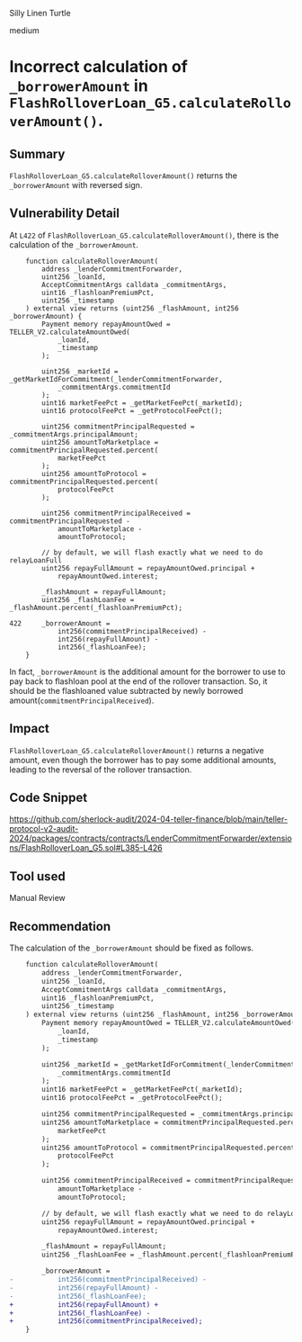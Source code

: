 Silly Linen Turtle

medium

# Incorrect calculation of `_borrowerAmount` in `FlashRolloverLoan_G5.calculateRolloverAmount()`.

## Summary

`FlashRolloverLoan_G5.calculateRolloverAmount()` returns the `_borrowerAmount` with reversed sign.

## Vulnerability Detail

At `L422` of `FlashRolloverLoan_G5.calculateRolloverAmount()`, there is the calculation of the `_borrowerAmount`.

```solidity
    function calculateRolloverAmount(
        address _lenderCommitmentForwarder,
        uint256 _loanId,
        AcceptCommitmentArgs calldata _commitmentArgs,
        uint16 _flashloanPremiumPct,
        uint256 _timestamp
    ) external view returns (uint256 _flashAmount, int256 _borrowerAmount) {
        Payment memory repayAmountOwed = TELLER_V2.calculateAmountOwed(
            _loanId,
            _timestamp
        );

        uint256 _marketId = _getMarketIdForCommitment(_lenderCommitmentForwarder,
            _commitmentArgs.commitmentId
        );
        uint16 marketFeePct = _getMarketFeePct(_marketId);
        uint16 protocolFeePct = _getProtocolFeePct();

        uint256 commitmentPrincipalRequested = _commitmentArgs.principalAmount;
        uint256 amountToMarketplace = commitmentPrincipalRequested.percent(
            marketFeePct
        );
        uint256 amountToProtocol = commitmentPrincipalRequested.percent(
            protocolFeePct
        );

        uint256 commitmentPrincipalReceived = commitmentPrincipalRequested -
            amountToMarketplace -
            amountToProtocol;

        // by default, we will flash exactly what we need to do relayLoanFull
        uint256 repayFullAmount = repayAmountOwed.principal +
            repayAmountOwed.interest;

        _flashAmount = repayFullAmount;
        uint256 _flashLoanFee = _flashAmount.percent(_flashloanPremiumPct);

422     _borrowerAmount =
            int256(commitmentPrincipalReceived) -
            int256(repayFullAmount) -
            int256(_flashLoanFee);
    }
```

In fact, `_borrowerAmount` is the additional amount for the borrower to use to pay back to flashloan pool at the end of the rollover transaction. So, it should be the flashloaned value subtracted by newly borrowed amount(`commitmentPrincipalReceived`).

## Impact

`FlashRolloverLoan_G5.calculateRolloverAmount()` returns a negative amount, even though the borrower has to pay some additional amounts, leading to the reversal of the rollover transaction.

## Code Snippet

https://github.com/sherlock-audit/2024-04-teller-finance/blob/main/teller-protocol-v2-audit-2024/packages/contracts/contracts/LenderCommitmentForwarder/extensions/FlashRolloverLoan_G5.sol#L385-L426

## Tool used

Manual Review

## Recommendation

The calculation of the `_borrowerAmount` should be fixed as follows.

```diff
    function calculateRolloverAmount(
        address _lenderCommitmentForwarder,
        uint256 _loanId,
        AcceptCommitmentArgs calldata _commitmentArgs,
        uint16 _flashloanPremiumPct,
        uint256 _timestamp
    ) external view returns (uint256 _flashAmount, int256 _borrowerAmount) {
        Payment memory repayAmountOwed = TELLER_V2.calculateAmountOwed(
            _loanId,
            _timestamp
        );

        uint256 _marketId = _getMarketIdForCommitment(_lenderCommitmentForwarder,
            _commitmentArgs.commitmentId
        );
        uint16 marketFeePct = _getMarketFeePct(_marketId);
        uint16 protocolFeePct = _getProtocolFeePct();

        uint256 commitmentPrincipalRequested = _commitmentArgs.principalAmount;
        uint256 amountToMarketplace = commitmentPrincipalRequested.percent(
            marketFeePct
        );
        uint256 amountToProtocol = commitmentPrincipalRequested.percent(
            protocolFeePct
        );

        uint256 commitmentPrincipalReceived = commitmentPrincipalRequested -
            amountToMarketplace -
            amountToProtocol;

        // by default, we will flash exactly what we need to do relayLoanFull
        uint256 repayFullAmount = repayAmountOwed.principal +
            repayAmountOwed.interest;

        _flashAmount = repayFullAmount;
        uint256 _flashLoanFee = _flashAmount.percent(_flashloanPremiumPct);

        _borrowerAmount =
-           int256(commitmentPrincipalReceived) -
-           int256(repayFullAmount) -
-           int256(_flashLoanFee);
+           int256(repayFullAmount) +
+           int256(_flashLoanFee) -
+           int256(commitmentPrincipalReceived);
    }
```